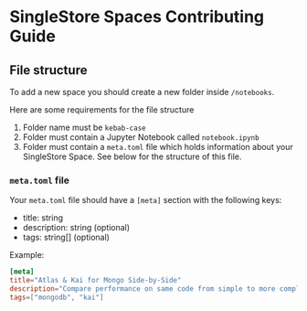 # SingleStore Spaces Contributing Guide

## File structure

To add a new space you should create a new folder inside `/notebooks`.

Here are some requirements for the file structure

1. Folder name must be `kebab-case`
2. Folder must contain a Jupyter Notebook called `notebook.ipynb`
3. Folder must contain a `meta.toml` file which holds information about your SingleStore Space. See below for the structure of this file.

### `meta.toml` file

Your `meta.toml` file should have a `[meta]` section with the following keys:

- title: string
- description: string (optional)
- tags: string[] (optional)

Example:

```toml
[meta]
title="Atlas & Kai for Mongo Side-by-Side"
description="Compare performance on same code from simple to more complex queries"
tags=["mongodb", "kai"]
```
